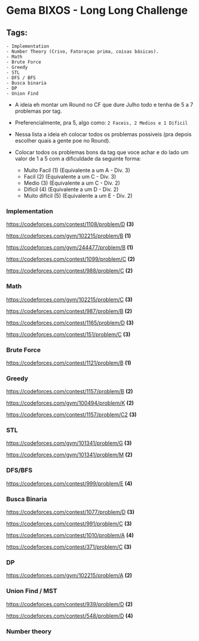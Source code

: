 # Gema BIXOS - Long Long Challenge

## Tags:
	- Implementation
	- Number Theory (Crivo, Fatoraçao prima, coisas básicas).
	- Math
	- Brute Force
	- Greedy 
	- STL
	- DFS / BFS
	- Busca binaria
	- DP
	- Union Find

- A ideia eh montar um Round no CF que dure Julho todo e tenha de 5 a 7 problemas por tag.
- Preferencialmente, pra 5, algo como: `2 Faceis, 2 Medios e 1 Dificil`
- Nessa lista a ideia eh colocar todos os problemas possiveis (pra depois escolher quais a gente poe no Round).

- Colocar todos os problemas bons da tag que voce achar e do lado um valor de 1 a 5 com a dificuldade da seguinte forma:
	- Muito Facil	(1)	 (Equivalente a um A - Div. 3)
	- Facil 		(2)  (Equivalente a um C - Div. 3)
	- Medio 		(3)  (Equivalente a um C - Div. 2)
	- Dificil 		(4)  (Equivalente a um D - Div. 2)
	- Muito dificil (5)  (Equivalente a um E - Div. 2)

### Implementation
https://codeforces.com/contest/1108/problem/D **(3)**

https://codeforces.com/gym/102215/problem/B **(1)**

https://codeforces.com/gym/244477/problem/B **(1)**

https://codeforces.com/contest/1099/problem/C **(2)**

https://codeforces.com/contest/988/problem/C **(2)**

### Math
https://codeforces.com/gym/102215/problem/C **(3)**

https://codeforces.com/contest/987/problem/B **(2)**

https://codeforces.com/contest/1165/problem/D **(3)**

https://codeforces.com/contest/151/problem/C **(3)**

### Brute Force
https://codeforces.com/contest/1121/problem/B **(1)**

### Greedy
https://codeforces.com/contest/1157/problem/B **(2)**

https://codeforces.com/gym/100494/problem/K **(2)**

https://codeforces.com/contest/1157/problem/C2 **(3)**

### STL
https://codeforces.com/gym/101341/problem/G **(3)**

https://codeforces.com/gym/101341/problem/M **(2)**

### DFS/BFS
https://codeforces.com/contest/999/problem/E **(4)**

### Busca Binaria
https://codeforces.com/contest/1077/problem/D **(3)**	

https://codeforces.com/contest/991/problem/C **(3)**

https://codeforces.com/contest/1010/problem/A **(4)**

https://codeforces.com/contest/371/problem/C **(3)**

### DP
https://codeforces.com/gym/102215/problem/A **(2)**

### Union Find / MST
https://codeforces.com/contest/939/problem/D **(2)**

https://codeforces.com/contest/548/problem/D **(4)**

### Number theory
